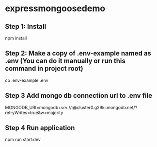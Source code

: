 # expressmongoosedemo

## Step 1: Install 
npm install

## Step 2: Make a copy of .env-example named as .env (You can do it manually or run this command in project root)
cp .env-example .env

## Step 3 Add mongo db connection url to .env file
MONGODB_URI=mongodb+srv://<username>:<password>@cluster0.g29ki.mongodb.net/<dbName>?retryWrites=true&w=majority

## Step 4 Run application
npm run start:dev
